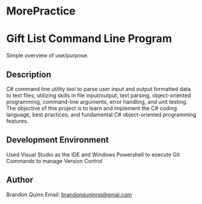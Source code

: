 # MorePractice
# Gift List Command Line Program

Simple overview of use/purpose.

## Description

 C# command line utility tool to parse user input and output formatted data to text files,
 utilizing skills in file input/output, text parsing, object-oriented programming,
 command-line arguments, error handling, and unit testing. The objective of this project is to learn and implement
 the C# coding language, best practices, and fundamental C# object-oriented programming features.

## Development Environment

Used Visual Studio as the IDE and Windows Powershell to execute Git Commands to manage Version Control

## Author

Brandon Quinn 
Email: brandonquninnp@gmai.com

